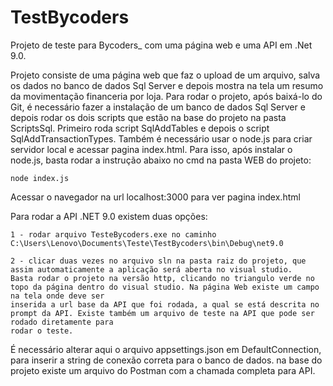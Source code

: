 # TestBycoders

Projeto de teste para Bycoders_ com uma página web e uma API em .Net 9.0.

Projeto consiste de uma página web que faz o upload de um arquivo, salva os dados no banco de dados Sql Server e depois mostra na tela um resumo da movimentação
financeria por loja. Para rodar o projeto, após baixá-lo do Git, é necessário fazer a instalação de um banco de dados Sql Server e depois rodar os dois scripts que 
estão na base do projeto na pasta ScriptsSql. Primeiro roda script SqlAddTables e depois o script SqlAddTransactionTypes. 
Também é necessário usar o node.js para criar servidor local e acessar pagina index.html. Para isso, após instalar o node.js, basta rodar a instrução abaixo
no cmd na pasta WEB do projeto:

	node index.js
	
Acessar o navegador na url localhost:3000 para ver pagina index.html

Para rodar a API .NET 9.0 existem duas opções:

	1 - rodar arquivo TesteBycoders.exe no caminho C:\Users\Lenovo\Documents\Teste\TestBycoders\bin\Debug\net9.0

	2 - clicar duas vezes no arquivo sln na pasta raiz do projeto, que assim automaticamente a aplicação será aberta no visual studio. 
	Basta rodar o projeto na versão http, clicando no triangulo verde no topo da página dentro do visual studio. Na página Web existe um campo na tela onde deve ser 
	inserida a url base da API que foi rodada, a qual se está descrita no prompt da API. Existe também um arquivo de teste na API que pode ser rodado diretamente para
	rodar o teste.

É necessário alterar aqui o arquivo appsettings.json em DefaultConnection, para inserir a string de conexão correta para o banco de dados. na base do projeto existe
um arquivo do Postman com a chamada completa para API.
